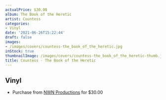 ```yaml
---
actualPrice: $30.00
album: The Book of the Heretic
artist: Countess
categories:
- Vinyl
date: '2021-06-26T15:22:44'
draft: false
images:
- /images/covers/countess-the_book_of_the_heretic.jpg
inStock: true
thumbnailImage: /images/covers/countess-the_book_of_the_heretic-thumb.jpg
title: Countess - The Book of the Heretic
---
```


## Vinyl
* Purchase from [NWN Productions](http://shop.nwnprod.com/index.php?route=product/product&path=75&product_id=13550&sort=pd.name&order=ASC) for $30.00
